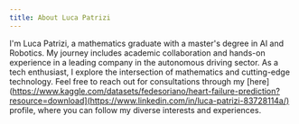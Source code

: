 ```yaml
---
title: About Luca Patrizi
---
```


I'm Luca Patrizi, a mathematics graduate with a master's degree in AI and Robotics. My journey includes academic collaboration and hands-on experience in a leading company in the autonomous driving sector. As a tech enthusiast, I explore the intersection of mathematics and cutting-edge technology. Feel free to reach out for consultations through my [here](https://www.kaggle.com/datasets/fedesoriano/heart-failure-prediction?resource=download](https://www.linkedin.com/in/luca-patrizi-83728114a/) profile, where you can follow my diverse interests and experiences.
